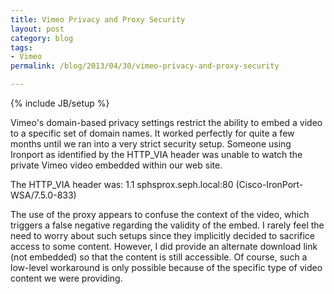 ```yaml
---
title: Vimeo Privacy and Proxy Security
layout: post
category: blog
tags:
- Vimeo
permalink: /blog/2013/04/30/vimeo-privacy-and-proxy-security

---
```

{% include JB/setup %}
<div id="node-279" class="node node-blog node-promoted">
  <div class="content clearfix">
    <div class="field field-name-body field-type-text-with-summary field-label-hidden"><div class="field-items"><div class="field-item even"><p>Vimeo's domain-based privacy settings restrict the ability to embed a video to a specific set of domain names. It worked perfectly for quite a few months until we ran into a very strict security setup. Someone using Ironport as identified by the HTTP_VIA header was unable to watch the private Vimeo video embedded within our web site.</p>
<!--break-->
<p>The HTTP_VIA header was: 1.1 sphsprox.seph.local:80 (Cisco-IronPort-WSA/7.5.0-833)</p>
<p>The use of the proxy appears to confuse the context of the video, which triggers a false negative regarding the validity of the embed. I rarely feel the need to worry about such setups since they implicitly decided to sacrifice access to some content. However, I did provide an alternate download link (not embedded) so that the content is still accessible. Of course, such a low-level workaround is only possible because of the specific type of video content we were providing.</p>
</div></div></div>  </div>
</div>
